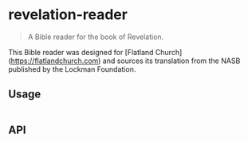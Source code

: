 # revelation-reader

> A Bible reader for the book of Revelation.

This Bible reader was designed for [Flatland Church]
(https://flatlandchurch.com) and sources its translation from the
NASB published by the Lockman Foundation.

## Usage

```js

```

## API
